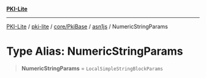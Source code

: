[**PKI-Lite**](../../../../../../README.md)

---

[PKI-Lite](../../../../../../README.md) / [pki-lite](../../../../../README.md) / [core/PkiBase](../../../README.md) / [asn1js](../README.md) / NumericStringParams

# Type Alias: NumericStringParams

> **NumericStringParams** = `LocalSimpleStringBlockParams`
